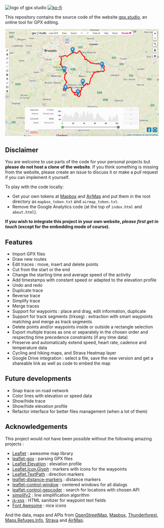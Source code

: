 ![logo of gpx.studio](https://github.com/vcoppe/gpx-tool/raw/master/logo.png "Logo")
[![ko-fi](https://www.ko-fi.com/img/githubbutton_sm.svg)](https://ko-fi.com/F1F1303GH)

This repository contains the source code of the website [gpx.studio](https://gpxstudio.github.io), an online tool for GPX editing.

![Preview of the online app.](preview.png)

## Disclaimer
You are welcome to use parts of the code for your personal projects but **please do not host a clone of the website**.
If you think something is missing from the website, please create an issue to discuss it or make a pull request if you can implement it yourself.

To play with the code locally:
* Get your own tokens at [Mapbox](https://www.mapbox.com/) and [AirMap](https://www.airmap.com/) and put them in the root directory as `mapbox_token.txt` and `airmap_token.txt`.
* Remove the Google Analytics code (at the top of `index.html` and `about.html`).

**If you wish to integrate this project in your own website, _please first get in touch_ (except for the embedding mode of course).**

## Features
* Import GPX files
* Draw new routes
* Edit traces : move, insert and delete points
* Cut from the start or the end
* Change the starting time and average speed of the activity
* Add timestamps with constant speed or adapted to the elevation profile
* Undo and redo
* Duplicate trace
* Reverse trace
* Simplify trace
* Merge traces
* Support for waypoints : place and drag, edit information, duplicate
* Support for track segments (trkseg) : extraction with smart waypoints matching and merge as track segments
* Delete points and/or waypoints inside or outside a rectangle selection
* Export multiple traces as one or separately in the chosen order and respecting time precedence constraints (if any time data)
* Preserve and automatically extend speed, heart rate, cadence and temperature data
* Cycling and hiking maps, and Strava Heatmap layer
* Google Drive integration : select a file, save the new version and get a shareable link as well as code to embed the map

## Future developments
* Snap trace on road network
* Color lines with elevation or speed data
* Show/hide trace
* Show/hide elevation profile
* Refactor interface for better files management (when a lot of them)

## Acknowledgements
This project would not have been possible without the following amazing projects :
* [Leaflet](https://leafletjs.com/) : awesome map library
* [leaflet-gpx](https://github.com/mpetazzoni/leaflet-gpx) : parsing GPX files
* [Leaflet.Elevation](https://github.com/MrMufflon/Leaflet.Elevation) : elevation profile
* [Leaflet.Icon.Glyph](https://github.com/Leaflet/Leaflet.Icon.Glyph) : markers with icons for the waypoints
* [Leaflet.TextPath](https://github.com/makinacorpus/Leaflet.TextPath) : direction markers
* [leaflet-distance-markers](https://github.com/adoroszlai/leaflet-distance-markers) : distance markers
* [leaflet-control-window](https://github.com/mapshakers/leaflet-control-window) : centered windows for all dialogs
* [leaflet-control-geocoder](https://github.com/perliedman/leaflet-control-geocoder) : search for locations with chosen API
* [simplify2](https://github.com/geonome/simplify2-js) : line simplification algorithm
* [js-xss](https://github.com/leizongmin/js-xss) : HTML sanitizer for waypoint text fields
* [Font Awesome](https://fontawesome.com/) : nice icons

And the data, maps and APIs from [OpenStreetMap](https://www.openstreetmap.org/), [Mapbox](https://www.mapbox.com/), [Thunderforest](https://www.thunderforest.com/), [Maps.Refuges.Info](https://wiki.openstreetmap.org/wiki/Hiking/mri), [Strava](https://strava.com) and [AirMap](https://www.airmap.com/).
